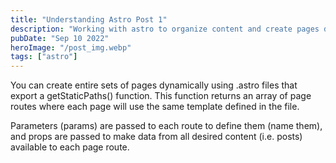 ```yaml
---
title: "Understanding Astro Post 1"
description: "Working with astro to organize content and create pages dynamically"
pubDate: "Sep 10 2022"
heroImage: "/post_img.webp"
tags: ["astro"]
---
```


You can create entire sets of pages dynamically using .astro files that export a 
getStaticPaths() function. This function returns an array of page routes where
each page will use the same template defined in the file.

Parameters (params) are passed to each route to define them (name them), and props are passed to make data from all desired content (i.e. posts) available to each page route.


